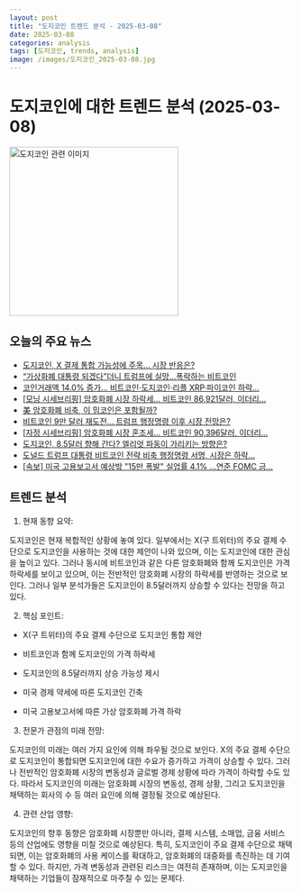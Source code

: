 ```yaml
---
layout: post
title: "도지코인 트렌드 분석 - 2025-03-08"
date: 2025-03-08
categories: analysis
tags: [도지코인, trends, analysis]
image: /images/도지코인_2025-03-08.jpg
---
```


# 도지코인에 대한 트렌드 분석 (2025-03-08)

<img src="https://nan0silver.github.io/doge_trend_monitoring/images/도지코인_2025-03-08.jpg" alt="도지코인 관련 이미지" width="300">

## 오늘의 주요 뉴스

- [도지코인</b>, X 결제 통합 가능성에 주목… 시장 반응은?](https://www.topstarnews.net/news/articleView.html?idxno=15612450)
- [“가상화폐 대통령 되겠다”더니 트럼프에 실망...폭락하는 비트코인</b>](https://biz.heraldcorp.com/article/10436243?ref=naver)
- [코인거래액 14.0% 증가… 비트코인·도지코인</b>·리플 XRP·파이코인 하락...](https://www.topstarnews.net/news/articleView.html?idxno=15612392)
- [[모닝 시세브리핑] 암호화폐 시장 하락세… 비트코인</b> 86,921달러, 이더리...](https://www.tokenpost.kr/article-226845)
- [美 암호화폐 비축, 이 밈코인</b>은 포함될까?](http://coinreaders.com/149528)
- [비트코인</b> 9만 달러 재도전... 트럼프 행정명령 이후 시장 전망은?](https://www.tokenpost.kr/article-226786)
- [[자정 시세브리핑] 암호화폐 시장 혼조세… 비트코인</b> 90,396달러, 이더리...](https://www.tokenpost.kr/article-226732)
- [도지코인</b>, 8.5달러 향해 간다? 엘리엇 파동이 가리키는 방향은?](http://coinreaders.com/149498)
- [도널드 트럼프 대통령 비트코인</b> 전략 비축 행정명령 서명, 시장은 하락...](https://www.tokenpost.kr/article-226533)
- [[속보] 미국 고용보고서 예상밖 &quot;15만 폭발&quot; 실업률 4.1% …연준 FOMC 금...](http://www.g-enews.com/ko-kr/news/article/news_all/2025030722205511154a01bf698f_1/article.html)

## 트렌드 분석

1. 현재 동향 요약: 

도지코인은 현재 복합적인 상황에 놓여 있다. 일부에서는 X(구 트위터)의 주요 결제 수단으로 도지코인을 사용하는 것에 대한 제안이 나와 있으며, 이는 도지코인에 대한 관심을 높이고 있다. 그러나 동시에 비트코인과 같은 다른 암호화폐와 함께 도지코인은 가격 하락세를 보이고 있으며, 이는 전반적인 암호화폐 시장의 하락세를 반영하는 것으로 보인다. 그러나 일부 분석가들은 도지코인이 8.5달러까지 상승할 수 있다는 전망을 하고 있다.



2. 핵심 포인트: 

- X(구 트위터)의 주요 결제 수단으로 도지코인 통합 제안

- 비트코인과 함께 도지코인의 가격 하락세

- 도지코인의 8.5달러까지 상승 가능성 제시

- 미국 경제 약세에 따른 도지코인 긴축

- 미국 고용보고서에 따른 가상 암호화폐 가격 하락



3. 전문가 관점의 미래 전망: 

도지코인의 미래는 여러 가지 요인에 의해 좌우될 것으로 보인다. X의 주요 결제 수단으로 도지코인이 통합되면 도지코인에 대한 수요가 증가하고 가격이 상승할 수 있다. 그러나 전반적인 암호화폐 시장의 변동성과 글로벌 경제 상황에 따라 가격이 하락할 수도 있다. 따라서 도지코인의 미래는 암호화폐 시장의 변동성, 경제 상황, 그리고 도지코인을 채택하는 회사의 수 등 여러 요인에 의해 결정될 것으로 예상된다.



4. 관련 산업 영향: 

도지코인의 향후 동향은 암호화폐 시장뿐만 아니라, 결제 시스템, 소매업, 금융 서비스 등의 산업에도 영향을 미칠 것으로 예상된다. 특히, 도지코인이 주요 결제 수단으로 채택되면, 이는 암호화폐의 사용 케이스를 확대하고, 암호화폐의 대중화를 촉진하는 데 기여할 수 있다. 하지만, 가격 변동성과 관련된 리스크는 여전히 존재하며, 이는 도지코인을 채택하는 기업들이 잠재적으로 마주칠 수 있는 문제다.